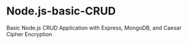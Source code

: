 # Node.js-basic-CRUD
Basic Node.js CRUD Application with Express, MongoDB, and Caesar Cipher Encryption
